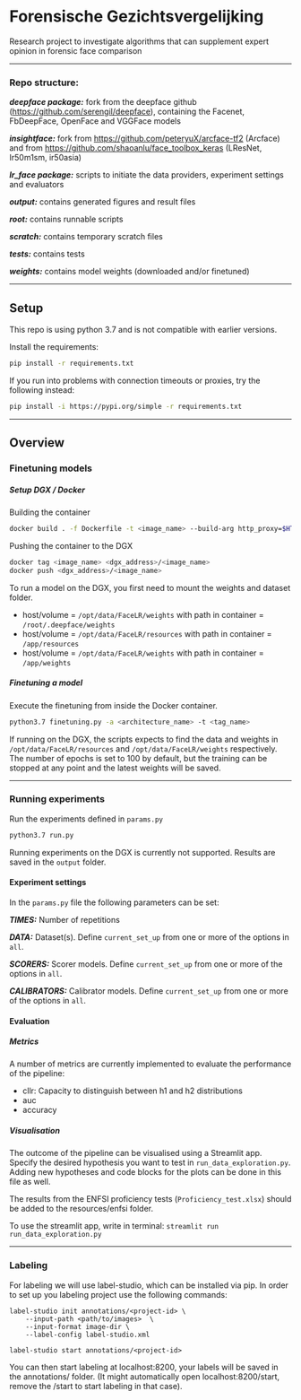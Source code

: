 Forensische Gezichtsvergelijking
=======
Research project to investigate algorithms that can supplement expert opinion in forensic face comparison

---

### Repo structure:
***deepface package:***
fork from the deepface github (https://github.com/serengil/deepface), containing the Facenet, FbDeepFace, OpenFace and VGGFace models

***insightface:***
fork from https://github.com/peteryuX/arcface-tf2 (Arcface) and from https://github.com/shaoanlu/face_toolbox_keras (LResNet, Ir50m1sm, ir50asia)

***lr_face package:*** 
scripts to initiate the data providers, experiment settings and evaluators

***output:*** 
contains generated figures and result files

***root:***
contains runnable scripts

***scratch:***
contains temporary scratch files

***tests:***
contains tests

***weights:***
contains model weights (downloaded and/or finetuned)

---

## Setup 
This repo is using python 3.7 and is not compatible with earlier versions.

Install the requirements:
```bash
pip install -r requirements.txt
```

If you run into problems with connection timeouts or proxies, try the following instead:
```bash
pip install -i https://pypi.org/simple -r requirements.txt
```

---
## Overview
### Finetuning models
##### Setup DGX / Docker

Building the container
```bash
docker build . -f Dockerfile -t <image_name> --build-arg http_proxy=$HTTP_PROXY
```

Pushing the container to the DGX
```bash
docker tag <image_name> <dgx_address>/<image_name>
docker push <dgx_address>/<image_name>
```

To run a model on the DGX, you first need to mount the weights and dataset folder. 
- host/volume = `/opt/data/FaceLR/weights` with path in container = `/root/.deepface/weights`
- host/volume = `/opt/data/FaceLR/resources` with path in container = `/app/resources`
- host/volume = `/opt/data/FaceLR/weights` with path in container = `/app/weights`

##### Finetuning a model
Execute the finetuning from inside the Docker container.

```bash
python3.7 finetuning.py -a <architecture_name> -t <tag_name>
```
If running on the DGX, the scripts expects to 
find the data and weights in `/opt/data/FaceLR/resources` and `/opt/data/FaceLR/weights` respectively. The number of 
epochs is set to 100 by default, but the training can be stopped at any point and the latest weights will be saved.

---
### Running experiments
Run the experiments defined in `params.py`

```bash
python3.7 run.py
```

Running experiments on the DGX is currently not supported. Results are saved in the `output` folder.

#### Experiment settings
In the `params.py` file the following parameters can be set:

***TIMES:***
Number of repetitions

***DATA:***
Dataset(s). Define `current_set_up` from one or more of the options in `all`.

***SCORERS:***
Scorer models. Define `current_set_up` from one or more of the options in `all`.

***CALIBRATORS:***
Calibrator models. Define `current_set_up` from one or more of the options in `all`.

#### Evaluation
##### Metrics
A number of metrics are currently implemented to evaluate the performance of the pipeline:

- cllr: Capacity to distinguish between h1 and h2 distributions
- auc
- accuracy

##### Visualisation
The outcome of the pipeline can be visualised using a Streamlit app. 
Specify the desired hypothesis you want to test in `run_data_exploration.py`. 
Adding new hypotheses and code blocks for the plots can be done in this file as well.

The results from the ENFSI proficiency tests (`Proficiency_test.xlsx`) should be 
added to the resources/enfsi folder.

To use the streamlit app, write in terminal: `streamlit run run_data_exploration.py`

---
### Labeling

For labeling we will use label-studio, which can be installed via pip. In order to set up you labeling project 
use the following commands: 

```
label-studio init annotations/<project-id> \          
    --input-path <path/to/images>  \
    --input-format image-dir \
    --label-config label-studio.xml

label-studio start annotations/<project-id>
```

You can then start labeling at localhost:8200, your labels will be saved in the annotations/<project-id> folder. 
(It might automatically open localhost:8200/start, remove the /start to start labeling in that case). 
